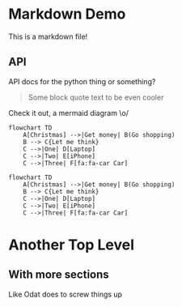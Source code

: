 # Markdown Demo

This is a markdown file!

## API
API docs for the python thing or something?

[:test.py : api/api.md]: ###

> Some block quote text to be even cooler

Check it out, a mermaid diagram \o/
```mermaid.code
flowchart TD
    A[Christmas] -->|Get money| B(Go shopping)
    B --> C{Let me think}
    C -->|One| D[Laptop]
    C -->|Two| E[iPhone]
    C -->|Three| F[fa:fa-car Car]
```
```mermaid
flowchart TD
    A[Christmas] -->|Get money| B(Go shopping)
    B --> C{Let me think}
    C -->|One| D[Laptop]
    C -->|Two| E[iPhone]
    C -->|Three| F[fa:fa-car Car]
```

# Another Top Level

## With more sections
Like Odat does to screw things up
